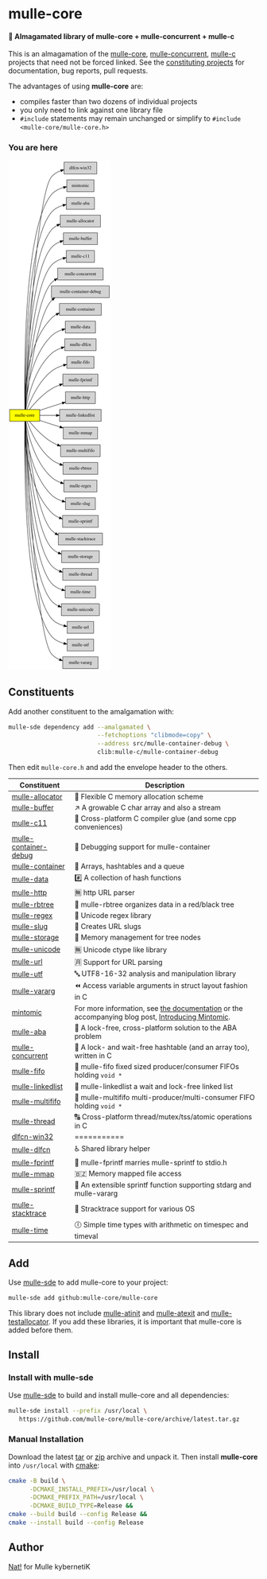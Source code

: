 # mulle-core

#### 🌋 Almagamated library of mulle-core + mulle-concurrent + mulle-c

This is an almagamation of the [mulle-core](//github.com/mulle-core),
[mulle-concurrent](//github.com/mulle-concurrent),
[mulle-c](//github.com/mulle-c) projects that need not be forced linked. See
the [constituting projects](#Constituents) for documentation, bug reports,
pull requests.

The advantages of using **mulle-core** are:

* compiles faster than two dozens of individual projects
* you only need to link against one library file
* `#include` statements may remain unchanged or simplify to `#include <mulle-core/mulle-core.h>`









### You are here

![Overview](overview.dot.svg)



## Constituents

Add another constituent to the amalgamation with:

``` bash
mulle-sde dependency add --amalgamated \
                         --fetchoptions "clibmode=copy" \
                         --address src/mulle-container-debug \
                         clib:mulle-c/mulle-container-debug
```

Then edit `mulle-core.h` and add the envelope header to the others.



| Constituent                                  | Description
|----------------------------------------------|-----------------------
| [mulle-allocator](https://github.com/mulle-c/mulle-allocator) | 🔄 Flexible C memory allocation scheme
| [mulle-buffer](https://github.com/mulle-c/mulle-buffer) | ↗️ A growable C char array and also a stream
| [mulle-c11](https://github.com/mulle-c/mulle-c11) | 🔀 Cross-platform C compiler glue (and some cpp conveniences)
| [mulle-container-debug](https://github.com/mulle-c/mulle-container-debug) | 🛄 Debugging support for mulle-container
| [mulle-container](https://github.com/mulle-c/mulle-container) | 🛄 Arrays, hashtables and a queue
| [mulle-data](https://github.com/mulle-c/mulle-data) | #️⃣ A collection of hash functions
| [mulle-http](https://github.com/mulle-c/mulle-http) | 🈚 http URL parser
| [mulle-rbtree](https://github.com/mulle-c/mulle-rbtree) | 🍫 mulle-rbtree organizes data in a red/black tree
| [mulle-regex](https://github.com/mulle-c/mulle-regex) | 📣 Unicode regex library
| [mulle-slug](https://github.com/mulle-c/mulle-slug) | 🐌 Creates URL slugs
| [mulle-storage](https://github.com/mulle-c/mulle-storage) | 🛅 Memory management for tree nodes
| [mulle-unicode](https://github.com/mulle-c/mulle-unicode) | 🈚 Unicode ctype like library
| [mulle-url](https://github.com/mulle-c/mulle-url) | 🈷️ Support for URL parsing
| [mulle-utf](https://github.com/mulle-c/mulle-utf) | 🔤 UTF8-16-32 analysis and manipulation library
| [mulle-vararg](https://github.com/mulle-c/mulle-vararg) | ⏪ Access variable arguments in struct layout fashion in C
| [mintomic](https://github.com/mulle-concurrent/mintomic) | For more information, see [the documentation](http://mintomic.github.io/) or the accompanying blog post, [Introducing Mintomic](http://preshing.com/20130505/introducing-mintomic-a-small-portable-lock-free-api).
| [mulle-aba](https://github.com/mulle-concurrent/mulle-aba) | 🚮 A lock-free, cross-platform solution to the ABA problem
| [mulle-concurrent](https://github.com/mulle-concurrent/mulle-concurrent) | 📶 A lock- and wait-free hashtable (and an array too), written in C
| [mulle-fifo](https://github.com/mulle-concurrent/mulle-fifo) | 🐍 mulle-fifo fixed sized producer/consumer FIFOs holding `void *`
| [mulle-linkedlist](https://github.com/mulle-concurrent/mulle-linkedlist) | 🔂 mulle-linkedlist a wait and lock-free linked list
| [mulle-multififo](https://github.com/mulle-concurrent/mulle-multififo) | 🐛 mulle-multififo multi-producer/multi-consumer FIFO holding `void *`
| [mulle-thread](https://github.com/mulle-concurrent/mulle-thread) | 🔠 Cross-platform thread/mutex/tss/atomic operations in C
| [dlfcn-win32](https://github.com/mulle-core/dlfcn-win32) | ===========
| [mulle-dlfcn](https://github.com/mulle-core/mulle-dlfcn) | ♿️ Shared library helper
| [mulle-fprintf](https://github.com/mulle-core/mulle-fprintf) | 🔢 mulle-fprintf marries mulle-sprintf to stdio.h
| [mulle-mmap](https://github.com/mulle-core/mulle-mmap) | 🇧🇿 Memory mapped file access
| [mulle-sprintf](https://github.com/mulle-core/mulle-sprintf) | 🔢 An extensible sprintf function supporting stdarg and mulle-vararg
| [mulle-stacktrace](https://github.com/mulle-core/mulle-stacktrace) | 👣 Stracktrace support for various OS
| [mulle-time](https://github.com/mulle-core/mulle-time) | 🕕 Simple time types with arithmetic on timespec and timeval



## Add

Use [mulle-sde](//github.com/mulle-sde) to add mulle-core to your project:

``` sh
mulle-sde add github:mulle-core/mulle-core
```

This library does not include [mulle-atinit](//github.com/mulle-core/mulle-atinit)
and [mulle-atexit](//github.com/mulle-core/mulle-atexit) and
[mulle-testallocator](//github.com/mulle-core/mulle-testallocator). If you
add these libraries, it is important that mulle-core is added before them.

## Install

### Install with mulle-sde

Use [mulle-sde](//github.com/mulle-sde) to build and install mulle-core and all dependencies:

``` sh
mulle-sde install --prefix /usr/local \
   https://github.com/mulle-core/mulle-core/archive/latest.tar.gz
```

### Manual Installation

Download the latest [tar](https://github.com/mulle-core/mulle-core/archive/refs/tags/latest.tar.gz) or [zip](https://github.com/mulle-core/mulle-core/archive/refs/tags/latest.zip) archive and unpack it. Then install
**mulle-core** into `/usr/local` with [cmake](https://cmake.org):

``` sh
cmake -B build \
      -DCMAKE_INSTALL_PREFIX=/usr/local \
      -DCMAKE_PREFIX_PATH=/usr/local \
      -DCMAKE_BUILD_TYPE=Release &&
cmake --build build --config Release &&
cmake --install build --config Release
```


## Author

[Nat!](https://mulle-kybernetik.com/weblog) for Mulle kybernetiK  



